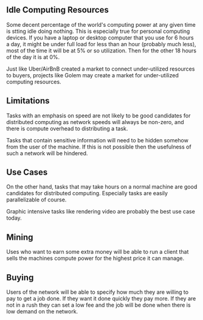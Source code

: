 ## Idle Computing Resources
Some decent percentage of the world's computing power at any given time is stting idle doing nothing. This is especially true for personal computing devices. If you have a laptop or desktop computer that you use for 6 hours a day, it might be under full load for less than an hour (probably much less), most of the time it will be at 5% or so utilization. Then for the other 18 hours of the day it is at 0%.

Just like Uber/AirBnB created a market to connect under-utilized resources to buyers, projects like Golem may create a market for under-utilized computing resources.

## Limitations
Tasks with an emphasis on speed are not likely to be good candidates for distributed computing as network speeds will always be non-zero, and there is compute overhead to distributing a task.

Tasks that contain sensitive information will need to be hidden somehow from the user of the machine. If this is not possible then the usefulness of such a network will be hindered.

## Use Cases
On the other hand, tasks that may take hours on a normal machine are good candidates for distributed computing. Especially tasks are easily parallelizable of course.

Graphic intensive tasks like rendering video are probably the best use case today.

## Mining
Uses who want to earn some extra money will be able to run a client that sells the machines compute power for the highest price it can manage.

## Buying
Users of the network will be able to specify how much they are willing to pay to get a job done. If they want it done quickly they pay more. If they are not in a rush they can set a low fee and the job will be done when there is low demand on the network.
